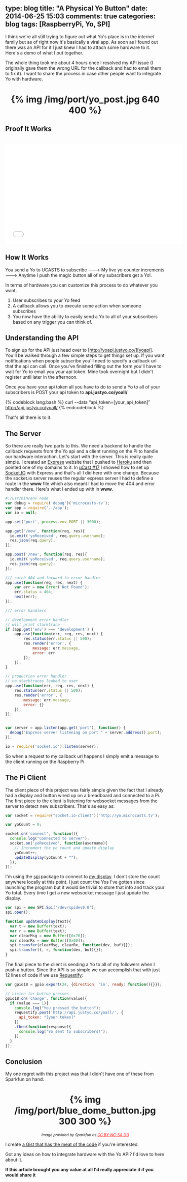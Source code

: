 type: blog
title: "A Physical Yo Button"
date: 2014-06-25 15:03
comments: true
categories: blog
tags: [RaspberryPi, Yo, SPI]
---

I think we're all still trying to figure out what Yo's place is in the internet family but as of right now it's basically a viral app. As soon as I found out there was an API for it I just knew I had to attach some hardware to it. Here's a demo of what I put together.


The whole thing took me about 4 hours once I resolved my API issue (I originally gave them the wrong URL for the callback and had to email them to fix it). I want to share the process in case other people want to integrate Yo with hardware.

<h1 style="text-align:center;">{% img /img/port/yo_post.jpg 640 400 %}</h1>

<!-- more -->

## Proof It Works
<br/>
<iframe width="560" height="315" src="//www.youtube.com/embed/9c45uJmmYs4" frameborder="0" allowfullscreen></iframe>

## How It Works
You send a Yo to UCASTS to subscribe ---> My live yo counter increments ---> Anytime I push the magic button all of my subscribers get a Yo!.

In terms of hardware you can customize this process to do whatever you want.

  1. User subscribes to your Yo feed
  2. A callback allows you to execute some action when someone subscribes
  3. You now have the ability to easily send a Yo to all of your subscribers based on any trigger you can think of.

## Understanding the API
To sign up for the API just head over to [http://yoapi.justyo.co/][yoapi]. You'll be walked through a few simple steps to get things set up. If you want notifications when people subscribe you'll need to specify a callback url that the api can call. Once you've finished filling out the form you'll have to wait for Yo to email you your api token. Mine took overnight but I didn't register until later in the afternoon.

Once you have your api token all you have to do to send a Yo to all of your subscribers is POST your api token to **api.justyo.co/yoall/**

{% codeblock lang:bash %}
curl --data “api_token=[your_api_token]” http://api.justyo.co/yoall/
{% endcodeblock %}

That's all there is to it.

## The Server
So there are really two parts to this. We need a backend to handle the callback requests from the Yo api and a client running on the Pi to handle our hardware interaction. Let's start with the server. This is really quite simple. I created an [Express][express] website that I pushed to [Heroku][heroku] and then pointed one of my domains to it. In [&micro;Cast #17][episode_17] I showed how to set up [Socket.IO][socket_io] with Express and that's all I did here with one change. Because the socket.io server reuses the regular express server I had to define a route in the **www** file which also meant I had to move the 404 and error handler there. Here's what I ended up with in **www**.

``` javascript
#!/usr/bin/env node
var debug = require('debug')('microcasts-tv');
var app = require('../app');
var io = null;

app.set('port', process.env.PORT || 3000);

app.get('/new', function(req, res){
  io.emit('yoReceived', req.query.username);
  res.json(req.query);
});

app.post('/new', function(req, res){
  io.emit('yoReceived', req.query.username);
  res.json(req.query);
});

/// catch 404 and forward to error handler
app.use(function(req, res, next) {
    var err = new Error('Not Found');
    err.status = 404;
    next(err);
});

/// error handlers

// development error handler
// will print stacktrace
if (app.get('env') === 'development') {
    app.use(function(err, req, res, next) {
        res.status(err.status || 500);
        res.render('error', {
            message: err.message,
            error: err
        });
    });
}

// production error handler
// no stacktraces leaked to user
app.use(function(err, req, res, next) {
    res.status(err.status || 500);
    res.render('error', {
        message: err.message,
        error: {}
    });
});


var server = app.listen(app.get('port'), function() {
  debug('Express server listening on port ' + server.address().port);
});

io = require('socket.io').listen(server);
```

So when a request to my callback url happens I simply emit a message to the client running on the Raspberry Pi.

## The Pi Client
The client piece of this project was fairly simple given the fact that I already had a display and button wired up on a breadboard and connected to a Pi. The first piece to the client is listening for websocket messages from the server to detect new subscribers. That's as easy as:

``` javascript
var socket = require("socket.io-client")('http://yo.microcasts.tv');

var yoCount = 0;

socket.on('connect', function(){
  console.log("Connected to server");
  socket.on('yoReceived', function(username){
    // Increment the yo count and update display
    yoCount++;
    updateDisplay(yoCount + "");
  });
});
```

I'm using the [spi][node_spi] package to connect to [my display][display]. I don't store the count anywhere locally at this point. I just count the Yos I've gotten since launching the program but it would be trivial to store that info and track your Yo total. Every time I get a new websocket message I just update the display.

``` javascript
var spi = new SPI.Spi('/dev/spidev0.0');
spi.open();

function updateDisplay(text){
  var t = new Buffer(text);
  var r = new Buffer(text);
  var clearMsg = new Buffer([0x76]);
  var clearRx = new Buffer([0x00]);
  spi.transfer(clearMsg, clearRx, function(dev, buf){});
  spi.transfer(t, r, function(dev, buf){});
}
```

The final piece to the client is sending a Yo to all of my followers when I push a button. Since the API is so simple we can accomplish that with just 12 lines of code if we use [Requestify][requestify]:

``` javascript
var gpio18 = gpio.export(24, {direction: 'in', ready: function(){}});

// Listen for button presses
gpio18.on('change', function(value){
  if (value === 1){
    console.log("You pressed the button");
    requestify.post('http://api.justyo.co/yoall/', {
      api_token: "[your token]"
    })
    .then(function(response){
      console.log("Yo sent to subscribers!");
    });
  }
});
```

## Conclusion
My one regret with this project was that I didn't have one of these from Sparkfun on hand:

<h1 style="text-align:center;">{% img /img/port/blue_dome_button.jpg 300 300 %}</h1>
<p style="text-align:center;"><small><em>Image provided by Sparkfun as <a style="color:red;" href="http://creativecommons.org/licenses/by-nc-sa/3.0/">CC BY-NC-SA 3.0</a></em></small></p>

I create [a Gist that has the meat of the code][code] if you're interested.

Got any ideas on how to integrate hardware with the Yo API? I'd love to here about it.

**If this article brought you any value at all I'd really appreciate it if you would share it**

[episode_17]: http://blog.microcasts.tv/2014/06/21/using-socket-io-to-control-the-raspberry-pi-remotely/
[socket_io]: http://socket.io/download/
[heroku]: https://heroku.com
[yoapi]: http://yoapi.justyo.co/
[express]: http://expressjs.com
[node_spi]: https://www.npmjs.org/package/spi
[display]: https://www.sparkfun.com/products/11442
[requestify]: https://www.npmjs.org/package/requestify
[code]: https://gist.github.com/sidwarkd/355de4e13f624825a838
